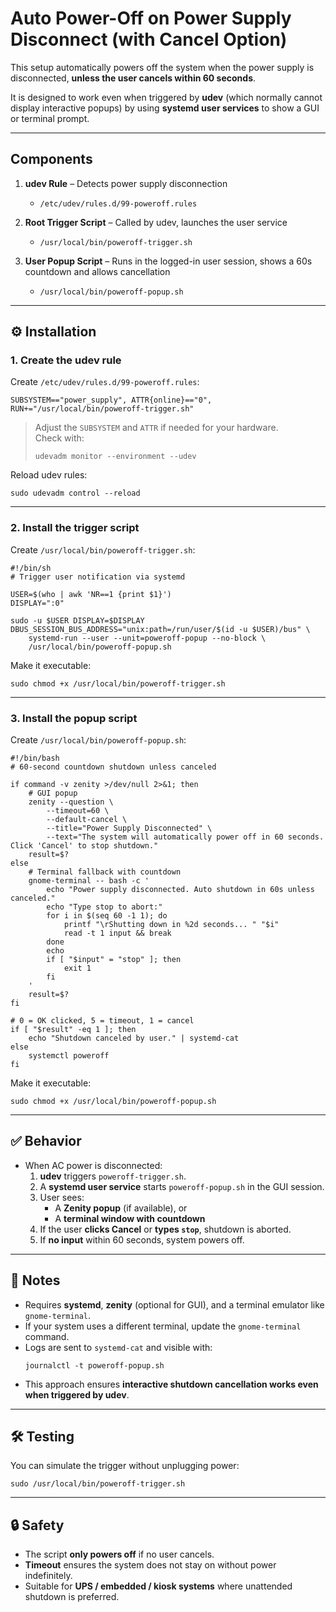 # Auto Power-Off on Power Supply Disconnect (with Cancel Option)

This setup automatically powers off the system when the power supply is disconnected, **unless the user cancels within 60 seconds**.  

It is designed to work even when triggered by **udev** (which normally cannot display interactive popups) by using **systemd user services** to show a GUI or terminal prompt.

---

## Components

1. **udev Rule** – Detects power supply disconnection  
   - `/etc/udev/rules.d/99-poweroff.rules`

2. **Root Trigger Script** – Called by udev, launches the user service  
   - `/usr/local/bin/poweroff-trigger.sh`

3. **User Popup Script** – Runs in the logged-in user session, shows a 60s countdown and allows cancellation  
   - `/usr/local/bin/poweroff-popup.sh`

---

## ⚙️ Installation

### 1. Create the udev rule

Create `/etc/udev/rules.d/99-poweroff.rules`:

```
SUBSYSTEM=="power_supply", ATTR{online}=="0", RUN+="/usr/local/bin/poweroff-trigger.sh"
```

> Adjust the `SUBSYSTEM` and `ATTR` if needed for your hardware.  
> Check with:
> ```
> udevadm monitor --environment --udev
> ```

Reload udev rules:

```
sudo udevadm control --reload
```

---

### 2. Install the trigger script

Create `/usr/local/bin/poweroff-trigger.sh`:

```
#!/bin/sh
# Trigger user notification via systemd

USER=$(who | awk 'NR==1 {print $1}')
DISPLAY=":0"

sudo -u $USER DISPLAY=$DISPLAY DBUS_SESSION_BUS_ADDRESS="unix:path=/run/user/$(id -u $USER)/bus" \
    systemd-run --user --unit=poweroff-popup --no-block \
    /usr/local/bin/poweroff-popup.sh
```

Make it executable:

```
sudo chmod +x /usr/local/bin/poweroff-trigger.sh
```

---

### 3. Install the popup script

Create `/usr/local/bin/poweroff-popup.sh`:

```
#!/bin/bash
# 60-second countdown shutdown unless canceled

if command -v zenity >/dev/null 2>&1; then
    # GUI popup
    zenity --question \
        --timeout=60 \
        --default-cancel \
        --title="Power Supply Disconnected" \
        --text="The system will automatically power off in 60 seconds.
Click 'Cancel' to stop shutdown."
    result=$?
else
    # Terminal fallback with countdown
    gnome-terminal -- bash -c '
        echo "Power supply disconnected. Auto shutdown in 60s unless canceled."
        echo "Type stop to abort:"
        for i in $(seq 60 -1 1); do
            printf "\rShutting down in %2d seconds... " "$i"
            read -t 1 input && break
        done
        echo
        if [ "$input" = "stop" ]; then
            exit 1
        fi
    '
    result=$?
fi

# 0 = OK clicked, 5 = timeout, 1 = cancel
if [ "$result" -eq 1 ]; then
    echo "Shutdown canceled by user." | systemd-cat
else
    systemctl poweroff
fi
```

Make it executable:

```
sudo chmod +x /usr/local/bin/poweroff-popup.sh
```

---

## ✅ Behavior

- When AC power is disconnected:
  1. **udev** triggers `poweroff-trigger.sh`.
  2. A **systemd user service** starts `poweroff-popup.sh` in the GUI session.
  3. User sees:
     - A **Zenity popup** (if available), or  
     - A **terminal window with countdown**  
  4. If the user **clicks Cancel** or **types `stop`**, shutdown is aborted.
  5. If **no input** within 60 seconds, system powers off.

---

## 🔹 Notes

- Requires **systemd**, **zenity** (optional for GUI), and a terminal emulator like `gnome-terminal`.  
- If your system uses a different terminal, update the `gnome-terminal` command.  
- Logs are sent to `systemd-cat` and visible with:
  ```
  journalctl -t poweroff-popup.sh
  ```
- This approach ensures **interactive shutdown cancellation works even when triggered by udev**.

---

## 🛠️ Testing

You can simulate the trigger without unplugging power:

```
sudo /usr/local/bin/poweroff-trigger.sh
```

---

## 🔒 Safety

- The script **only powers off** if no user cancels.  
- **Timeout** ensures the system does not stay on without power indefinitely.  
- Suitable for **UPS / embedded / kiosk systems** where unattended shutdown is preferred.

